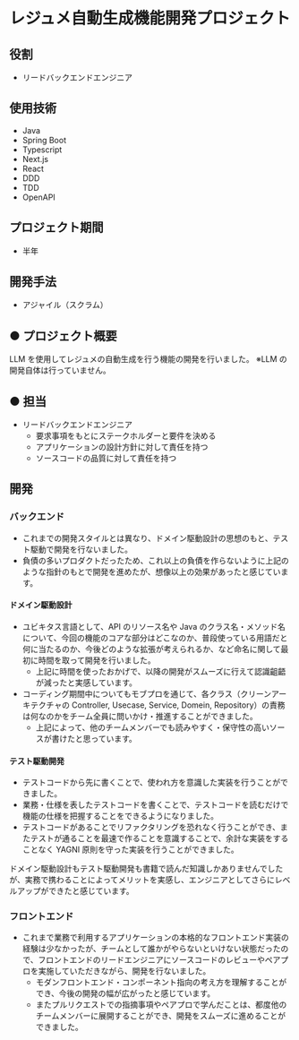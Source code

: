 # レジュメ自動生成機能開発プロジェクト

## 役割

- リードバックエンドエンジニア

## 使用技術

- Java
- Spring Boot
- Typescript
- Next.js
- React
- DDD
- TDD
- OpenAPI

## プロジェクト期間

- 半年

## 開発手法

- アジャイル（スクラム）

## ● プロジェクト概要

LLM を使用してレジュメの自動生成を行う機能の開発を行いました。
※LLM の開発自体は行っていません。

## ● 担当

- リードバックエンドエンジニア
  - 要求事項をもとにステークホルダーと要件を決める
  - アプリケーションの設計方針に対して責任を持つ
  - ソースコードの品質に対して責任を持つ

## 開発

### バックエンド

- これまでの開発スタイルとは異なり、ドメイン駆動設計の思想のもと、テスト駆動で開発を行ないました。
- 負債の多いプロダクトだったため、これ以上の負債を作らないように上記のような指針のもとで開発を進めたが、想像以上の効果があったと感じています。

#### ドメイン駆動設計

- ユビキタス言語として、API のリソース名や Java のクラス名・メソッド名について、今回の機能のコアな部分はどこなのか、普段使っている用語だと何に当たるのか、今後どのような拡張が考えられるか、など命名に関して最初に時間を取って開発を行いました。
  - 上記に時間を使ったおかげで、以降の開発がスムーズに行えて認識齟齬が減ったと実感しています。
- コーディング期間中についてもモブプロを通じて、各クラス（クリーンアーキテクチャの Controller, Usecase, Service, Domein, Repository）の責務は何なのかをチーム全員に問いかけ・推進することができました。
  - 上記によって、他のチームメンバーでも読みやすく・保守性の高いソースが書けたと思っています。

#### テスト駆動開発

- テストコードから先に書くことで、使われ方を意識した実装を行うことができました。
- 業務・仕様を表したテストコードを書くことで、テストコードを読むだけで機能の仕様を把握することをできるようになりました。
- テストコードがあることでリファクタリングを恐れなく行うことができ、またテストが通ることを最速で作ることを意識することで、余計な実装をすることなく YAGNI 原則を守った実装を行うことができました。

ドメイン駆動設計もテスト駆動開発も書籍で読んだ知識しかありませんでしたが、実務で携わることによってメリットを実感し、エンジニアとしてさらにレベルアップができたと感じています。

### フロントエンド

- これまで業務で利用するアプリケーションの本格的なフロントエンド実装の経験は少なかったが、チームとして誰かがやらないといけない状態だったので、フロントエンドのリードエンジニアにソースコードのレビューやペアプロを実施していただきながら、開発を行ないました。
  - モダンフロントエンド・コンポーネント指向の考え方を理解することができ、今後の開発の幅が広がったと感じています。
  - またプルリクエストでの指摘事項やペアプロで学んだことは、都度他のチームメンバーに展開することができ、開発をスムーズに進めることができました。
